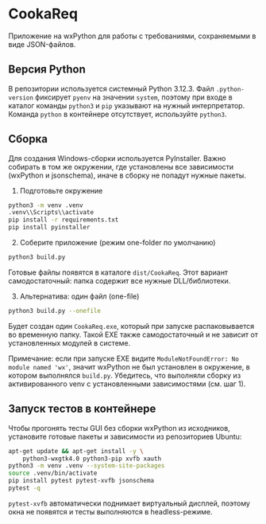 # CookaReq

Приложение на wxPython для работы с требованиями, сохраняемыми в виде JSON-файлов.

## Версия Python

В репозитории используется системный Python 3.12.3. Файл `.python-version`
фиксирует `pyenv` на значении `system`, поэтому при входе в каталог команды
`python3` и `pip` указывают на нужный интерпретатор. Команда `python`
в контейнере отсутствует, используйте `python3`.

## Сборка

Для создания Windows-сборки используется PyInstaller. Важно собирать в том же окружении, где установлены все зависимости (wxPython и jsonschema), иначе в сборку не попадут нужные пакеты.

1) Подготовьте окружение

```bash
python3 -m venv .venv
.venv\\Scripts\\activate
pip install -r requirements.txt
pip install pyinstaller
```

2) Соберите приложение (режим one-folder по умолчанию)

```bash
python3 build.py
```

Готовые файлы появятся в каталоге `dist/CookaReq`. Этот вариант самодостаточный: папка содержит все нужные DLL/библиотеки.

3) Альтернатива: один файл (one-file)

```bash
python3 build.py --onefile
```

Будет создан один `CookaReq.exe`, который при запуске распаковывается во временную папку. Такой EXE также самодостаточный и не зависит от установленных модулей в системе.

Примечание: если при запуске EXE видите `ModuleNotFoundError: No module named 'wx'`, значит wxPython не был установлен в окружение, в котором выполнялся `build.py`. Убедитесь, что выполняли сборку из активированного venv с установленными зависимостями (см. шаг 1).

## Запуск тестов в контейнере

Чтобы прогонять тесты GUI без сборки wxPython из исходников,
установите готовые пакеты и зависимости из репозиториев Ubuntu:

```bash
apt-get update && apt-get install -y \
    python3-wxgtk4.0 python3-pip xvfb xauth
python3 -m venv .venv --system-site-packages
source .venv/bin/activate
pip install pytest pytest-xvfb jsonschema
pytest -q
```

`pytest-xvfb` автоматически поднимает виртуальный дисплей, поэтому
окна не появятся и тесты выполняются в headless-режиме.
